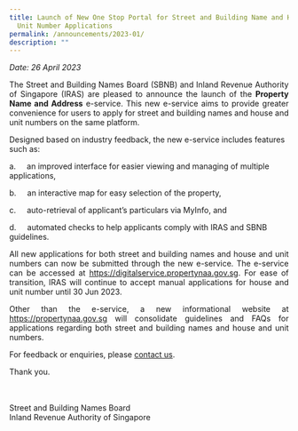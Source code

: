 ```yaml
---
title: Launch of New One Stop Portal for Street and Building Name and House and
  Unit Number Applications
permalink: /announcements/2023-01/
description: ""
---
```

<i>Date: 26 April 2023</i>

<p align="justify">The Street and Building Names Board (SBNB) and Inland Revenue Authority of Singapore (IRAS) are pleased to announce the launch of the <b>Property Name and Address</b>  e-service. This new e-service aims to provide greater convenience for users to apply for street and building names and house and unit numbers on the same platform.</p>
Designed based on industry feedback, the new e-service includes features such as:

a.&nbsp;&nbsp;&nbsp;&nbsp; an improved interface for easier viewing and managing of multiple applications,

b.&nbsp;&nbsp;&nbsp;&nbsp; an interactive map for easy selection of the property,

c.&nbsp;&nbsp;&nbsp;&nbsp; auto-retrieval of applicant’s particulars via MyInfo, and

d.&nbsp;&nbsp;&nbsp;&nbsp; automated checks to help applicants comply with IRAS and SBNB guidelines.<br>

<p align="justify">All new applications for both street and building names and house and unit numbers can now be submitted through the new e-service. The e-service can be accessed at <a href="https://digitalservice.propertynaa.gov.sg">https://digitalservice.propertynaa.gov.sg</a>. For ease of transition, IRAS will continue to accept manual applications for house and unit number until 30 Jun 2023.</p>

<p align="justify">Other than the e-service, a new informational website at <a href="https://propertynaa.gov.sg">https://propertynaa.gov.sg</a> will consolidate guidelines and FAQs for applications regarding both street and building names and house and unit numbers.</p>

<p align="justify"> For feedback or enquiries, please <a href="https://digitalservice.propertynaa.gov.sg/eservice/contact/">contact us</a>.</p>
<p>Thank you.</p>
<br>
<br>
Street and Building Names Board<br>
Inland Revenue Authority of Singapore